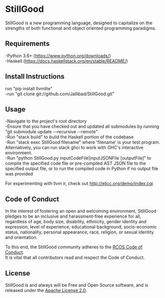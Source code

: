 # StillGood  
  
StillGood is a new programming language, designed to capitalize on the strengths of both functional and object oriented programming paradigms.  
  
## Requirements  
-Python 3.6+ (https://www.python.org/downloads/)  
-Haskell (https://docs.haskellstack.org/en/stable/README/)  
  
## Install Instructions  
run "pip install llvmlite"  
-run "git clone git://github.com/Jallibad/StillGood.git"  
  
## Usage  
-Navigate to the project's root directory  
-Ensure that you have checked out and updated all submodules by running "git submodule update --recursive --remote"  
-Run "stack build" to build the Haskell portion of the codebase  
-Run "stack exec StillGood filename" where 'filename' is your test program. Alternatively, you can run stack ghci to work with GHC's interactive environment.  
-Run "python StillGood.py inputCodeFile|inputJSONFile [outputFile]" to compile the specified code file or pre-compiled AST JSON file to the specified output file, or to run the compiled code in Python if no output file was provided  
  
For experimenting with llvm ir, check out http://ellcc.org/demo/index.cgi  
  
## Code of Conduct  
  
In the interest of fostering an open and welcoming environment, StillGood pledges to be an inclusive and harassment-free experience for  all, regardless of age, body size, disability, ethnicity, gender identity and expression, level of experience, educational background, socio-economic status, nationality, personal appearance, race, religion, or sexual identity and orientation.  
  
To this end, the StillGood community adheres to the [RCOS Code of Conduct](CODE_OF_CONDUCT.md).  
It is vital that all contributors read and respect the Code of Conduct.  
  
## License  
  
StillGood is and always will be Free and Open Source software, and is released under the [Apache License 2.0](LICENSE.md).  
